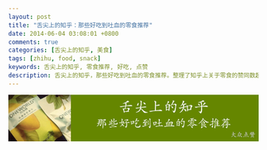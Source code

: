 ```yaml
---
layout: post
title: "舌尖上的知乎：那些好吃到吐血的零食推荐"
date: 2014-06-04 03:08:01 +0800
comments: true
categories: [舌尖上的知乎, 美食]
tags: [zhihu, food, snack]
keywords: 舌尖上的知乎, 零食推荐, 好吃, 点赞
description: 舌尖上的知乎，那些好吃到吐血的零食推荐。整理了知乎上关于零食的赞同数超过100的答案，作为吃货，你绝对不会轻易错过每一款零食。
---
```


![知乎上好吃的零食](/images/2014/06/like_zhihu_food_title.png)

<!--more-->
